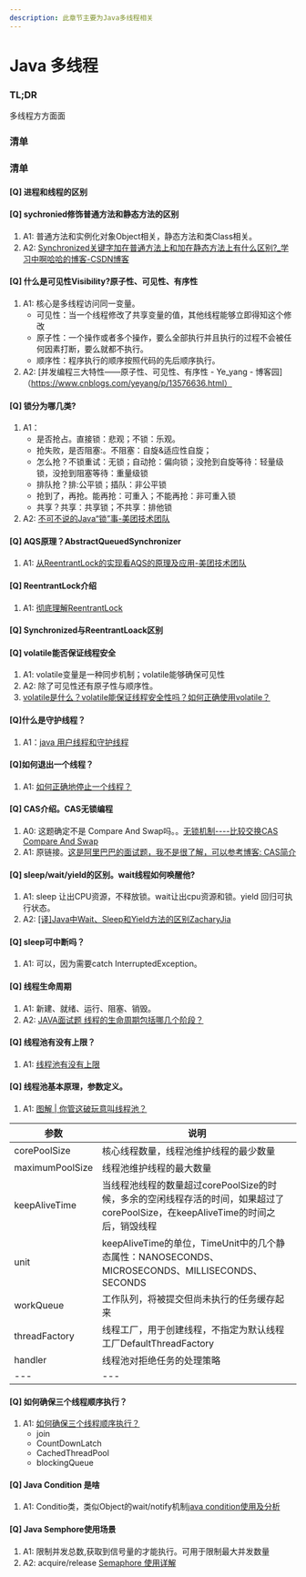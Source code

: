 ```yaml
---
description: 此章节主要为Java多线程相关
---
```


# Java 多线程

### TL;DR

多线程方方面面

### 清单


### 清单
#### [Q] 进程和线程的区别

#### [Q] sychronied修饰普通方法和静态方法的区别
1. A1: 普通方法和实例化对象Object相关，静态方法和类Class相关。
2. A2: [Synchronized关键字加在普通方法上和加在静态方法上有什么区别?_学习中啊哈哈的博客-CSDN博客](https://blog.csdn.net/weixin_43658899/article/details/107230699)

#### [Q] 什么是可见性Visibility?原子性、可见性、有序性
1. A1: 核心是多线程访问同一变量。
   + 可见性：当一个线程修改了共享变量的值，其他线程能够立即得知这个修改
   + 原子性：一个操作或者多个操作，要么全部执行并且执行的过程不会被任何因素打断，要么就都不执行。
   + 顺序性：程序执行的顺序按照代码的先后顺序执行。
2. A2: [并发编程三大特性——原子性、可见性、有序性 - Ye_yang - 博客园]（https://www.cnblogs.com/yeyang/p/13576636.html）

#### [Q] 锁分为哪几类?
1. A1：
   + 是否抢占。直接锁：悲观；不锁：乐观。
   + 抢失败，是否阻塞:。不阻塞：自旋&适应性自旋；
   + 怎么抢？不锁重试：无锁；自动抢：偏向锁；没抢到自旋等待：轻量级锁，没抢到阻塞等待：重量级锁
   + 排队抢？排:公平锁；插队：非公平锁
   + 抢到了，再抢。能再抢：可重入；不能再抢：非可重入锁
   + 共享？共享：共享锁；不共享：排他锁
2. A2: [不可不说的Java“锁”事-美团技术团队](https://tech.meituan.com/2018/11/15/java-lock.html)

#### [Q] AQS原理？AbstractQueuedSynchronizer
1. A1: [从ReentrantLock的实现看AQS的原理及应用-美团技术团队](https://tech.meituan.com/2019/12/05/aqs-theory-and-apply.html)

#### [Q] ReentrantLock介绍
1. A1: [彻底理解ReentrantLock](https://juejin.cn/post/6844903601542807559)

#### [Q] Synchronized与ReentrantLoack区别

#### [Q] volatile能否保证线程安全
1. A1: volatile变量是一种同步机制；volatile能够确保可见性
2. A2: 除了可见性还有原子性与顺序性。
3. [volatile是什么？volatile能保证线程安全性吗？如何正确使用volatile？](https://www.cnblogs.com/laipimei/p/11857786.html)

#### [Q]什么是守护线程？
1. A1：[java 用户线程和守护线程](https://www.cnblogs.com/myseries/p/12078413.html)
  
#### [Q]如何退出一个线程？
1. A1: [如何正确地停止一个线程？](https://www.cnblogs.com/greta/p/5624839.html)

#### [Q] CAS介绍。CAS无锁编程
1. A0: 这题确定不是 Compare And Swap吗。。[无锁机制----比较交换CAS Compare And Swap](https://blog.csdn.net/yanluandai1985/article/details/82686486)  
2. A1: 原链接。[这是阿里巴巴的面试题，我不是很了解，可以参考博客: CAS简介](https://blog.csdn.net/jly4758/article/details/46673835)

#### [Q] sleep/wait/yield的区别。wait线程如何唤醒他?
1. A1: sleep 让出CPU资源，不释放锁。wait让出cpu资源和锁。yield 回归可执行状态。
2. A2: [[译]Java中Wait、Sleep和Yield方法的区别ZacharyJia](https://www.jianshu.com/p/25e959037eed)

#### [Q] sleep可中断吗？
1. A1: 可以，因为需要catch InterruptedException。

#### [Q] 线程生命周期
1. A1: 新建、就绪、运行、阻塞、销毁。
2. A2: [JAVA面试题 线程的生命周期包括哪几个阶段？](https://www.cnblogs.com/marsitman/p/11228684.html)

#### [Q] 线程池有没有上限？
1. A1: [线程池有没有上限](https://blog.csdn.net/github_37130188/article/details/89504500)

#### [Q] 线程池基本原理，参数定义。
1. A1: [图解 | 你管这破玩意叫线程池？](https://blog.csdn.net/coderising/article/details/112690662)

| 参数            | 说明                                                                                                                            |
| --------------- | ------------------------------------------------------------------------------------------------------------------------------- |
| corePoolSize    | 核心线程数量，线程池维护线程的最少数量                                                                                          |
| maximumPoolSize | 线程池维护线程的最大数量                                                                                                        |
| keepAliveTime   | 当线程池线程的数量超过corePoolSize的时候，多余的空闲线程存活的时间，如果超过了corePoolSize，在keepAliveTime的时间之后，销毁线程 |
| unit            | keepAliveTime的单位，TimeUnit中的几个静态属性：NANOSECONDS、MICROSECONDS、MILLISECONDS、SECONDS                                 |
| workQueue       | 工作队列，将被提交但尚未执行的任务缓存起来                                                                                      |
| threadFactory   | 线程工厂，用于创建线程，不指定为默认线程工厂DefaultThreadFactory                                                                |
| handler         | 线程池对拒绝任务的处理策略                                                                                                      |
| ---             | ---                                                                                                                             |

#### [Q] 如何确保三个线程顺序执行？
1. A1: [如何确保三个线程顺序执行？](https://blog.csdn.net/Evankaka/article/details/80800081)
    + join
    + CountDownLatch
    + CachedThreadPool
    + blockingQueue

#### [Q] Java Condition 是啥
1. A1: Conditio类，类似Object的wait/notify机制[java condition使用及分析
](https://blog.csdn.net/bohu83/article/details/51098106#:~:text=Condition%E6%98%AF%E5%9C%A8java%201.5,%E5%8D%8F%E4%BD%9C%E6%9B%B4%E5%8A%A0%E5%AE%89%E5%85%A8%E5%92%8C%E9%AB%98%E6%95%88%E3%80%82)

#### [Q] Java Semphore使用场景
1. A1: 限制并发总数,获取到信号量的才能执行。可用于限制最大并发数量
2. A2: acquire/release [Semaphore 使用详解](https://www.jianshu.com/p/38630b7dbe73)
